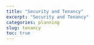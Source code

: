 ```yaml
---
title: "Security and Tenancy"
excerpt: "Security and Tenancy"
categories: planning
slug: tenancy
toc: true
---
```

